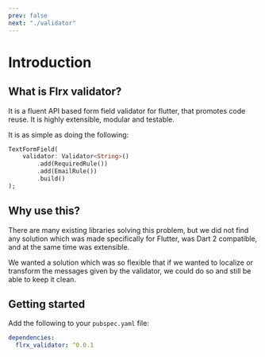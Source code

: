 ```yaml
---
prev: false
next: "./validator"
---
```


# Introduction

## What is Flrx validator?

It is a fluent API based form field validator for flutter, that promotes code reuse. It is highly extensible, modular and testable.

It is as simple as doing the following:

```dart
TextFormField(
    validator: Validator<String>()
        .add(RequiredRule())
        .add(EmailRule())
        .build()
);
```

## Why use this?

There are many existing libraries solving this problem, but we did not find any solution which was made specifically for Flutter, was Dart 2 compatible, and at the same time was extensible.

We wanted a solution which was so flexible that if we wanted to localize or transform the messages given by the validator, we could do so and still be able to keep it clean.

## Getting started

Add the following to your `pubspec.yaml` file:

```yaml
dependencies:
  flrx_validator: ^0.0.1
```
